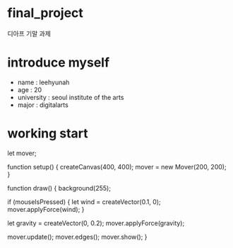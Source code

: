 # final_project
디아프 기말 과제
# introduce myself
- name : leehyunah
- age : 20
- university : seoul institute of the arts
- major : digitalarts
# working start
let mover;

function setup() {
  createCanvas(400, 400);
  mover = new Mover(200, 200);
}

function draw() {
  background(255);

  if (mouseIsPressed) {
    let wind = createVector(0.1, 0);
    mover.applyForce(wind);
  }
  
  let gravity = createVector(0, 0.2);
  mover.applyForce(gravity);
  
  mover.update();
  mover.edges();
  mover.show();
}